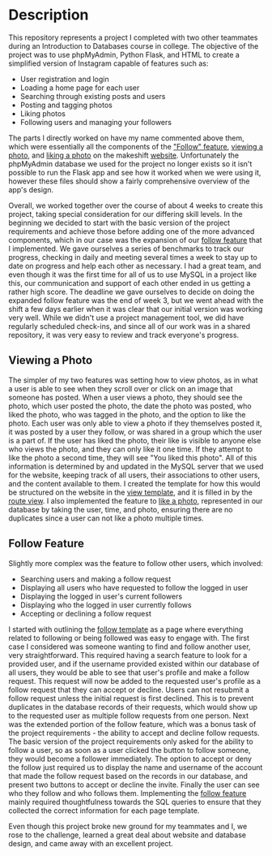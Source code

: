 # Description
This repository represents a project I completed with two other teammates during an Introduction to Databases course in college. The objective of the project was to use phpMyAdmin, Python Flask, and HTML to create a simplified version of Instagram capable of features such as:
- User registration and login
- Loading a home page for each user
- Searching through existing posts and users
- Posting and tagging photos
- Liking photos
- Following users and managing your followers

The parts I directly worked on have my name commented above them, which were essentially all the components of the ["Follow" feature](templates/following.html), [viewing a photo](templates/view.html), and [liking a photo](https://github.com/Jazy1618/Faux_Instagram/blob/main/app.py#L385) on the makeshift [website](app.py). Unfortunately the phpMyAdmin database we used for the project no longer exists so it isn't possible to run the Flask app and see how it worked when we were using it, however these files should show a fairly comprehensive overview of the app's design.

Overall, we worked together over the course of about 4 weeks to create this project, taking special consideration for our differing skill levels. In the beginning we decided to start with the basic version of the project requirements and achieve those before adding one of the more advanced components, which in our case was the expansion of our [follow feature](https://github.com/Jazy1618/Faux_Instagram/blob/main/app.py#L285) that I implemented. We gave ourselves a series of benchmarks to track our progress, checking in daily and meeting several times a week to stay up to date on progress and help each other as necessary. I had a great team, and even though it was the first time for all of us to use MySQL in a project like this, our communication and support of each other ended in us getting a rather high score. The deadline we gave ourselves to decide on doing the expanded follow feature was the end of week 3, but we went ahead with the shift a few days earlier when it was clear that our initial version was working very well. While we didn't use a project management tool, we did have regularly scheduled check-ins, and since all of our work was in a shared repository, it was very easy to review and track everyone's progress.

## Viewing a Photo
The simpler of my two features was setting how to view photos, as in what a user is able to see when they scroll over or click on an image that someone has posted. When a user views a photo, they should see the photo, which user posted the photo, the date the photo was posted, who liked the photo, who was tagged in the photo, and the option to like the photo. Each user was only able to view a photo if they themselves posted it, it was posted by a user they follow, or was shared in a group which the user is a part of. If the user has liked the photo, their like is visible to anyone else who views the photo, and they can only like it one time. If they attempt to like the photo a second time, they will see "You liked this photo". All of this information is determined by and updated in the MySQL server that we used for the website, keeping track of all users, their associations to other users, and the content available to them. I created the template for how this would be structured on the website in the [view template](templates/following.html), and it is filled in by the [route view](https://github.com/Jazy1618/Faux_Instagram/blob/main/app.py#L110). I also implemented the feature to [like a photo](https://github.com/Jazy1618/Faux_Instagram/blob/main/app.py#L385), represented in our database by taking the user, time, and photo, ensuring there are no duplicates since a user can not like a photo multiple times.

## Follow Feature
Slightly more complex was the feature to follow other users, which involved:
- Searching users and making a follow request
- Displaying all users who have requested to follow the logged in user
- Displaying the logged in user's current followers
- Displaying who the logged in user currently follows
- Accepting or declining a follow request

I started with outlining the [follow template](templates/following.html) as a page where everything related to following or being followed was easy to engage with. The first case I considered was someone wanting to find and follow another user, very straightforward. This required having a search feature to look for a provided user, and if the username provided existed within our database of all users, they would be able to see that user's profile and make a follow request. This request will now be added to the requested user's profile as a follow request that they can accept or decline. Users can not resubmit a follow request unless the initial request is first declined. This is to prevent duplicates in the database records of their requests, which would show up to the requested user as multiple follow requests from one person. Next was the extended portion of the follow feature, which was a bonus task of the project requirements - the ability to accept and decline follow requests. The basic version of the project requirements only asked for the ability to follow a user, so as soon as a user clicked the button to follow someone, they would become a follower immediately. The option to accept or deny the follow just required us to display the name and username of the account that made the follow request based on the records in our database, and present two buttons to accept or decline the invite. Finally the user can see who they follow and who follows them. Implementing the [follow feature](https://github.com/Jazy1618/Faux_Instagram/blob/main/app.py#L285) mainly required thoughtfulness towards the SQL queries to ensure that they collected the correct information for each page template.

Even though this project broke new ground for my teammates and I, we rose to the challenge, learned a great deal about website and database design, and came away with an excellent project.
